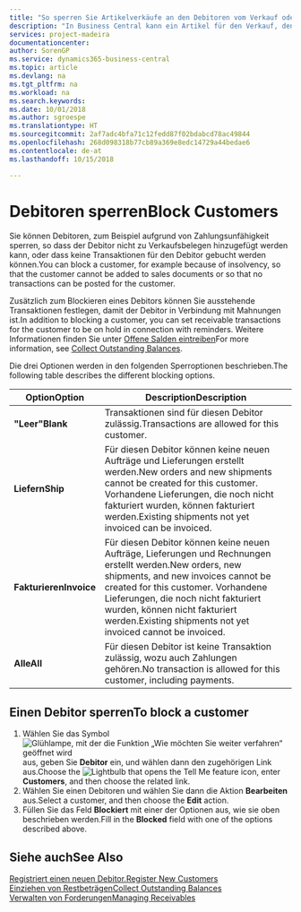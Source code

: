 ```yaml
---
title: "So sperren Sie Artikelverkäufe an den Debitoren vom Verkauf oder Einkauf"
description: "In Business Central kann ein Artikel für den Verkauf, den Einkauf oder alle Zwecke gesperrt werden."
services: project-madeira
documentationcenter: 
author: SorenGP
ms.service: dynamics365-business-central
ms.topic: article
ms.devlang: na
ms.tgt_pltfrm: na
ms.workload: na
ms.search.keywords: 
ms.date: 10/01/2018
ms.author: sgroespe
ms.translationtype: HT
ms.sourcegitcommit: 2af7adc4bfa71c12fedd87f02bdabcd78ac49844
ms.openlocfilehash: 268d098318b77cb89a369e8edc14729a44bedae6
ms.contentlocale: de-at
ms.lasthandoff: 10/15/2018

---
```

# <a name="block-customers"></a><span data-ttu-id="bf5e0-103">Debitoren sperren</span><span class="sxs-lookup"><span data-stu-id="bf5e0-103">Block Customers</span></span>
<span data-ttu-id="bf5e0-104">Sie können Debitoren, zum Beispiel aufgrund von Zahlungsunfähigkeit sperren, so dass der Debitor nicht zu Verkaufsbelegen hinzugefügt werden kann, oder dass keine Transaktionen für den Debitor gebucht werden können.</span><span class="sxs-lookup"><span data-stu-id="bf5e0-104">You can block a customer, for example because of insolvency, so that the customer cannot be added to sales documents or so that no transactions can be posted for the customer.</span></span>

<span data-ttu-id="bf5e0-105">Zusätzlich zum Blockieren eines Debitors können Sie ausstehende Transaktionen festlegen, damit der Debitor in Verbindung mit Mahnungen ist.</span><span class="sxs-lookup"><span data-stu-id="bf5e0-105">In addition to blocking a customer, you can set receivable transactions for the customer to be on hold in connection with reminders.</span></span> <span data-ttu-id="bf5e0-106">Weitere Informationen finden Sie unter [Offene Salden eintreiben](receivables-collect-outstanding-balances.md)</span><span class="sxs-lookup"><span data-stu-id="bf5e0-106">For more information, see [Collect Outstanding Balances](receivables-collect-outstanding-balances.md).</span></span>   

<span data-ttu-id="bf5e0-107">Die drei Optionen werden in den folgenden Sperroptionen beschrieben.</span><span class="sxs-lookup"><span data-stu-id="bf5e0-107">The following table describes the different blocking options.</span></span>  

|<span data-ttu-id="bf5e0-108">Option</span><span class="sxs-lookup"><span data-stu-id="bf5e0-108">Option</span></span>|<span data-ttu-id="bf5e0-109">Description</span><span class="sxs-lookup"><span data-stu-id="bf5e0-109">Description</span></span>|  
|--------------------|------------|  
|<span data-ttu-id="bf5e0-110">**"Leer"**</span><span class="sxs-lookup"><span data-stu-id="bf5e0-110">**Blank**</span></span>|<span data-ttu-id="bf5e0-111">Transaktionen sind für diesen Debitor zulässig.</span><span class="sxs-lookup"><span data-stu-id="bf5e0-111">Transactions are allowed for this customer.</span></span>|
|<span data-ttu-id="bf5e0-112">**Liefern**</span><span class="sxs-lookup"><span data-stu-id="bf5e0-112">**Ship**</span></span>|<span data-ttu-id="bf5e0-113">Für diesen Debitor können keine neuen Aufträge und Lieferungen erstellt werden.</span><span class="sxs-lookup"><span data-stu-id="bf5e0-113">New orders and new shipments cannot be created for this customer.</span></span> <span data-ttu-id="bf5e0-114">Vorhandene Lieferungen, die noch nicht fakturiert wurden, können fakturiert werden.</span><span class="sxs-lookup"><span data-stu-id="bf5e0-114">Existing shipments not yet invoiced can be invoiced.</span></span>|  
|<span data-ttu-id="bf5e0-115">**Fakturieren**</span><span class="sxs-lookup"><span data-stu-id="bf5e0-115">**Invoice**</span></span>|<span data-ttu-id="bf5e0-116">Für diesen Debitor können keine neuen Aufträge, Lieferungen und Rechnungen erstellt werden.</span><span class="sxs-lookup"><span data-stu-id="bf5e0-116">New orders, new shipments, and new invoices cannot be created for this customer.</span></span> <span data-ttu-id="bf5e0-117">Vorhandene Lieferungen, die noch nicht fakturiert wurden, können nicht fakturiert werden.</span><span class="sxs-lookup"><span data-stu-id="bf5e0-117">Existing shipments not yet invoiced cannot be invoiced.</span></span>|  
|<span data-ttu-id="bf5e0-118">**Alle**</span><span class="sxs-lookup"><span data-stu-id="bf5e0-118">**All**</span></span>|<span data-ttu-id="bf5e0-119">Für diesen Debitor ist keine Transaktion zulässig, wozu auch Zahlungen gehören.</span><span class="sxs-lookup"><span data-stu-id="bf5e0-119">No transaction is allowed for this customer, including payments.</span></span>|  

## <a name="to-block-a-customer"></a><span data-ttu-id="bf5e0-120">Einen Debitor sperren</span><span class="sxs-lookup"><span data-stu-id="bf5e0-120">To block a customer</span></span>  
1. <span data-ttu-id="bf5e0-121">Wählen Sie das Symbol ![Glühlampe, mit der die Funktion „Wie möchten Sie weiter verfahren“ geöffnet wird](media/ui-search/search_small.png "Wie möchten Sie weiter verfahren?") aus, geben Sie **Debitor** ein, und wählen dann den zugehörigen Link aus.</span><span class="sxs-lookup"><span data-stu-id="bf5e0-121">Choose the ![Lightbulb that opens the Tell Me feature](media/ui-search/search_small.png "Tell me what you want to do") icon, enter **Customers**, and then choose the related link.</span></span>
2. <span data-ttu-id="bf5e0-122">Wählen Sie einen Debitoren und wählen Sie dann die Aktion **Bearbeiten** aus.</span><span class="sxs-lookup"><span data-stu-id="bf5e0-122">Select a customer, and then choose the **Edit** action.</span></span>
3. <span data-ttu-id="bf5e0-123">Füllen Sie das Feld **Blockiert** mit einer der Optionen aus, wie sie oben beschrieben werden.</span><span class="sxs-lookup"><span data-stu-id="bf5e0-123">Fill in the **Blocked** field with one of the options described above.</span></span>

## <a name="see-also"></a><span data-ttu-id="bf5e0-124">Siehe auch</span><span class="sxs-lookup"><span data-stu-id="bf5e0-124">See Also</span></span>  
[<span data-ttu-id="bf5e0-125">Registriert einen neuen Debitor.</span><span class="sxs-lookup"><span data-stu-id="bf5e0-125">Register New Customers</span></span>](sales-how-register-new-customers.md)  
[<span data-ttu-id="bf5e0-126">Einziehen von Restbeträgen</span><span class="sxs-lookup"><span data-stu-id="bf5e0-126">Collect Outstanding Balances</span></span>](receivables-collect-outstanding-balances.md)  
[<span data-ttu-id="bf5e0-127">Verwalten von Forderungen</span><span class="sxs-lookup"><span data-stu-id="bf5e0-127">Managing Receivables</span></span>](receivables-manage-receivables.md)  

